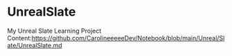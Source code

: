 # UnrealSlate
My Unreal Slate Learning Project
Content:https://github.com/CarolineeeeeDev/Notebook/blob/main/Unreal/Slate/UnrealSlate.md
